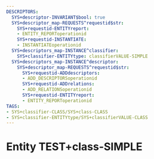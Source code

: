 ```yaml
---
DESCRIPTORS:
  SYS+descriptor-INVARIANT$bool: true
  SYS+descriptor_map-REQUESTS^requestid$str:
    SYS+requestid-ENTITYreport:
    - ENTITY_REPORToperationid
    SYS+requestid-INSTANTIATE:
    - INSTANTIATEoperationid
  SYS+descriptors_map-INSTANCE^classifier:
    SYS+classifier-ENTITYtype: classifierVALUE-SIMPLE
  SYS+descriptors_map-INSTANCE^descriptor:
    SYS+descriptor_map-REQUESTS^requestid$str:
      SYS+requestid-ADDdescriptors:
      - ADD_DESCRIPTORSoperationid
      SYS+requestid-ADDrelations:
      - ADD_RELATIONSoperationid
      SYS+requestid-ENTITYreport:
      - ENTITY_REPORToperationid
TAGS:
- SYS+classifier-CLASS/SYS+class-CLASS
- SYS+classifier-ENTITYtype/SYS+classifierVALUE-CLASS
---
```

# Entity TEST+class-SIMPLE

